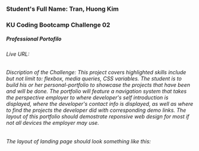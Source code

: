 ### Student's Full Name: Tran, Huong Kim  
### KU Coding Bootcamp Challenge 02
##### Professional Portofilo 


###### Live URL:   
###### Discription of the Challenge: This project covers highlighted skills include but not limit to: flexbox, media queries, CSS variables. The student is to build his or her personal-portfolio to showcase the projects that have been and will be done. The portfolio will feature a navigation system that takes the perspective employer to where developer's self introduction is displayed, where the developer's contact info is displayed,  as well as where to find the projects the developer did with corresponding demo links. The layout of this portfolio should demostrate reponsive web design for most if not all devices the employer may use. 
###### The layout of landing page should look something like this:

